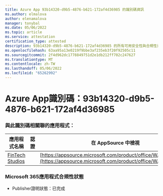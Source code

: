 ```yaml
---
title: Azure App 93b14320-d9b5-4876-b621-172af4d36985 的識別碼資訊
ms.author: elmalova
author: elenamalova
manager: tonybal
ms.date: 05/06/2022
ms.topic: article
ms.service: attestation
certification_type: attested
description: 93b14320-d9b5-4876-b621-172af4d36985 的所有可用安全性與合規性資訊。
ms.openlocfilehash: 63aa95a13e0219f9bbe3af235eb3f20f92505c11
ms.sourcegitcommit: 2f4d962dc1778849751d2e1db212ff702c247627
ms.translationtype: MT
ms.contentlocale: zh-TW
ms.lasthandoff: 05/06/2022
ms.locfileid: "65262992"
---
```

# <a name="azure-app-id-93b14320-d9b5-4876-b621-172af4d36985"></a>Azure App識別碼：93b14320-d9b5-4876-b621-172af4d36985


### <a name="apps-associated-with-this-id"></a>與此識別碼相關聯的應用程式：
| **應用程式名稱** | **認證** | **在 AppSource 中檢視** |
|--------------|---------------|-----------------------|
| [FinTech Studios](../forward/WA200003969.md) |  | [https://appsource.microsoft.com/product/office/WA200003969](https://appsource.microsoft.com/product/office/WA200003969) |

### <a name="microsoft-365-app-compliance-status"></a>Microsoft 365應用程式合規性狀態
- Publisher證明狀態：已完成

